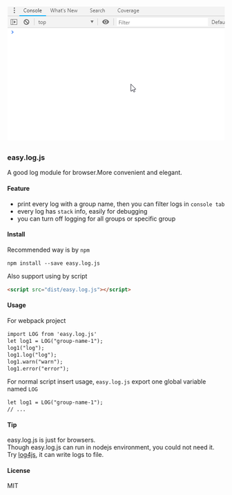 <h1 align="center"><img src='easy.log.js.gif'/></h1>

### easy.log.js
A good log module for browser.More convenient and elegant.


#### Feature
* print every log with a group name, then you can filter logs in `console tab`
* every log has `stack` info, easily for debugging
* you can turn off logging for all groups or specific group

#### Install
Recommended way is by `npm`
```text
npm install --save easy.log.js
```
Also support using by script
```html
<script src="dist/easy.log.js"></script>
```

#### Usage
For webpack project
```text
import LOG from 'easy.log.js'
let log1 = LOG("group-name-1");
log1("log");
log1.log("log");
log1.warn("warn");
log1.error("error");
```

For normal script insert usage, `easy.log.js` export one global variable named `LOG`
```text
let log1 = LOG("group-name-1");
// ...
```

#### Tip
easy.log.js is just for browsers.\
Though easy.log.js can run in nodejs environment, you could not need it.
Try [log4js](https://github.com/log4js-node/log4js-node), it can write logs to file.
 

#### License
MIT

